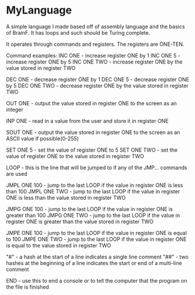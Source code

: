 # MyLanguage
A simple language I made based off of assembly language and the basics of BrainF. It has loops and such should be Turing complete.

It operates through commands and registers. The registers are ONE-TEN.

Command examples:
INC ONE - increase register ONE by 1
INC ONE 5 - increase register ONE by 5
INC ONE TWO - increase register ONE by the value stored in register TWO

DEC ONE - decrease register ONE by 1
DEC ONE 5 - decrease register ONE by 5
DEC ONE TWO - decrease register ONE by the value stored in register TWO

OUT ONE - output the value stored in register ONE to the screen as an integer

INP ONE - read in a value from the user and store it in register ONE

SOUT ONE - output the value stored in register ONE to the screen as an ASCII value if possible(0-255)

SET ONE 5 - set the value of register ONE to 5
SET ONE TWO - set the value of register ONE to the value stored in register TWO

LOOP - this is the line that will be jumped to if any of the JMP... commands are used

JMPL ONE 100 - jump to the last LOOP if the value in register ONE is less than 100
JMPL ONE TWO - jump to the last LOOP if the value in register ONE is less than the value stored in register TWO

JMPG ONE 100 - jump to the last LOOP if the value in register ONE is greater than 100
JMPG ONE TWO - jump to the last LOOP if the value in register ONE is greater than the value stored in register TWO

JMPE ONE 100 - jump to the last LOOP if the value in register ONE is equal to 100
JMPE ONE TWO - jump to the last LOOP if the value in register ONE is equal to the value stored in register TWO

"#" - a hash at the start of a line indicates a single line comment
"##" - two hashes at the beginning of a line indicates the start or end of a multi-line comment

END - use this to end a console or to tell the computer that the program on the file is finished